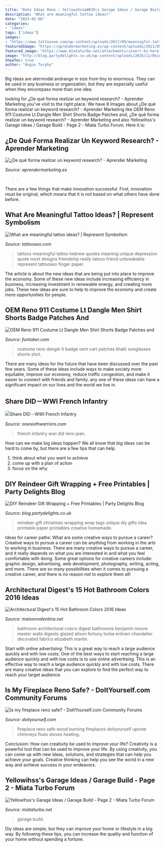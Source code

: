 ```yaml
---
title: "Date Ideas Reno : Yellowihss&#039;s Garage Ideas / Garage Build"
description: "What are meaningful tattoo ideas?"
date: "2023-02-06"
categories:
- "ideas"
tags: ["ideas"]
images:
- "https://www.tattooseo.com/wp-content/uploads/2017/09/meaningful-tattoos-3.jpg"
featuredImage: "https://aprendermarketing.es/wp-content/uploads/2021/05/analisis-de-los-resultados-de-la-SERP-con-Kiwosan.png"
featured_image: "https://www.miataturbo.net/attachments/insert-bs-here-4/49018-yellowihsss-garage-ideas-garage-build-cb191614.jpg?dateline=1342149802"
image: "http://blog.partydelights.co.uk/wp-content/uploads/2016/11/Reindeer-Gift-Wrap-2.jpg"
ShowToc: true
author: "Angie Torphy"
---
```



Big ideas are atermodal andrange in size from tiny to enormous. They can be used in any business or organization, but they are especially useful when they encompass more than one idea. 

	

		
looking for ¿De qué forma realizar un keyword research? - Aprender Marketing you've visit to the right place. We have 8 Images about ¿De qué forma realizar un keyword research? - Aprender Marketing like OEM Reno 911 Costume Lt Dangle Men Shirt Shorts Badge Patches and, ¿De qué forma realizar un keyword research? - Aprender Marketing and also Yellowihss&#039;s Garage Ideas / Garage Build - Page 2 - Miata Turbo Forum. Here it is:
		
    
## ¿De Qué Forma Realizar Un Keyword Research? - Aprender Marketing

<img loading=lazy src="https://aprendermarketing.es/wp-content/uploads/2021/05/analisis-de-los-resultados-de-la-SERP-con-Kiwosan.png" onerror="this.onerror=null;this.src='https://tse3.mm.bing.net/th?id=OIP.FZ4MfQ0V237KH_ThXQi5mwHaE-&amp;pid=15.1';" alt="¿De qué forma realizar un keyword research? - Aprender Marketing">

_Source: aprendermarketing.es_

>. 

	

There are a few things that make innovation successful. First, innovation must be original, which means that it is not based on what others have done before.

    
## What Are Meaningful Tattoo Ideas? | Represent Symbolism

<img loading=lazy src="https://www.tattooseo.com/wp-content/uploads/2017/09/meaningful-tattoos-3.jpg" onerror="this.onerror=null;this.src='https://tse2.mm.bing.net/th?id=OIP.XW3oXYTnDDnGJ8RDfGonlgHaNL&amp;pid=15.1';" alt="What are meaningful tattoo ideas? | Represent Symbolism">

_Source: tattooseo.com_

>tattoos meaningful tattoo hebrew quotes meaning unique depression quote most designs friendship really tatoos friend unbreakable represent tattooseo finger paper. 

	

The article is about the new ideas that are being put into place to improve the economy. Some of these new ideas include increasing efficiency in business, increasing investment in renewable energy, and creating more jobs. These new ideas are sure to help to improve the economy and create more opportunities for people.

    
## OEM Reno 911 Costume Lt Dangle Men Shirt Shorts Badge Patches And

<img loading=lazy src="https://images-na.ssl-images-amazon.com/images/I/51-hm36mmQL.jpg" onerror="this.onerror=null;this.src='https://tse1.mm.bing.net/th?id=OIP.O9QGU5VNfKjwnQIvdLzZIwHaLH&amp;pid=15.1';" alt="OEM Reno 911 Costume Lt Dangle Men Shirt Shorts Badge Patches and">

_Source: funtober.com_

>costume reno dangle lt badge oem cart patches khaki sunglasses shorts shirt. 

	

There are many ideas for the future that have been discussed over the past few years. Some of these ideas include ways to make society more equitable, improve our economy, reduce traffic congestion, and make it easier to connect with friends and family. any one of these ideas can have a significant impact on our lives and the world we live in.

    
## Share DID－WWI French Infantry

<img loading=lazy src="https://www.onesixthwarriors.com/forum/attachment.php?attachmentid=102559&amp;stc=1&amp;d=1340205166" onerror="this.onerror=null;this.src='https://tse2.mm.bing.net/th?id=OIP.b3NGEdEBJKG4aISbzuqvkwHaMf&amp;pid=15.1';" alt="Share DID－WWI French Infantry">

_Source: onesixthwarriors.com_

>french infantry wwi did reno jean. 

	

How can we make big ideas happen?
We all know that big ideas can be hard to come by, but there are a few tips that can help. 
1. think about what you want to achieve 
2. come up with a plan of action 
3. focus on the why 

    
## DIY Reindeer Gift Wrapping + Free Printables | Party Delights Blog

<img loading=lazy src="http://blog.partydelights.co.uk/wp-content/uploads/2016/11/Reindeer-Gift-Wrap-2.jpg" onerror="this.onerror=null;this.src='https://tse1.mm.bing.net/th?id=OIP.s1H9Tr-PTCNgXVTv8SYl6QHaJH&amp;pid=15.1';" alt="DIY Reindeer Gift Wrapping + Free Printables | Party Delights Blog">

_Source: blog.partydelights.co.uk_

>reindeer gift christmas wrapping wrap tags unique diy gifts idea printable paper printables creative homemade. 

	

Ideas for career paths: What are some creative ways to pursue a career?
Creative ways to pursue a career can be anything from working in the arts to working in business. There are many creative ways to pursue a career, and it really depends on what you are interested in and what you feel comfortable with doing. Some great options for creative careers include: graphic design, advertising, web development, photography, writing, acting, and more. There are so many possibilities when it comes to pursuing a creative career, and there is no reason not to explore them all!

    
## Architectural Digest&#039;s 15 Hot Bathroom Colors 2016 Ideas

<img loading=lazy src="http://www.maisonvalentina.net/en/inspiration-and-ideas/wp-content/uploads/2016/06/Architectural-Digests-15-Hot-Bathroom-Colors-2016-Ideas-5.jpg" onerror="this.onerror=null;this.src='https://tse2.mm.bing.net/th?id=OIP.rsbGpwqOUfkA9mp0TEcucAHaJ3&amp;pid=15.1';" alt="Architectural Digest&#039;s 15 Hot Bathroom Colors 2016 Ideas">

_Source: maisonvalentina.net_

>bathroom architectural colors digest bathrooms benjamin moore master walls digests glazed alison fortuny locke enliven chandelier decorated fabrics elizabeth martin. 

	

Start with online advertising: This is a great way to reach a large audience quickly and with low costs.
One of the best ways to start reaching a large audience quickly and with low costs is to use online advertising. This is an effective way to reach a large audience quickly and with low costs. There are many creative ideas that you can explore to find the perfect way to reach your target audience.

    
## Is My Fireplace Reno Safe? - DoItYourself.com Community Forums

<img loading=lazy src="https://www.doityourself.com/forum/attachments/fireplaces-wood-burning-heating-stoves-flues-chimneys/14483d1372385585-my-fireplace-reno-safe-metalstuds.jpg" onerror="this.onerror=null;this.src='https://tse4.mm.bing.net/th?id=OIP.90dalahMtPNKlSEwSGKDJgHaG_&amp;pid=15.1';" alt="Is my fireplace reno safe? - DoItYourself.com Community Forums">

_Source: doityourself.com_

>fireplace reno safe wood burning fireplaces doityourself upvote chimneys flues stoves heating. 

	

Conclusion: How can creativity be used to improve your life?
Creativity is a powerful tool that can be used to improve your life. By using creativity, you can come up with new ideas, solutions, and strategies that can help you achieve your goals. Creative thinking can help you see the world in a new way and achieve success in your endeavors.

    
## Yellowihss&#039;s Garage Ideas / Garage Build - Page 2 - Miata Turbo Forum

<img loading=lazy src="https://www.miataturbo.net/attachments/insert-bs-here-4/49018-yellowihsss-garage-ideas-garage-build-cb191614.jpg?dateline=1342149802" onerror="this.onerror=null;this.src='https://tse3.mm.bing.net/th?id=OIP.dQ6OzDlahmOr__a-vAjXZgHaFj&amp;pid=15.1';" alt="Yellowihss&#039;s Garage Ideas / Garage Build - Page 2 - Miata Turbo Forum">

_Source: miataturbo.net_

>garage build. 

	

Diy ideas are simple, but they can improve your home or lifestyle in a big way. By following these tips, you can increase the quality and function of your home without spending a fortune.

